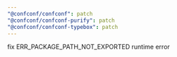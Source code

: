 ```yaml
---
"@confconf/confconf": patch
"@confconf/confconf-purify": patch
"@confconf/confconf-typebox": patch
---
```


fix ERR_PACKAGE_PATH_NOT_EXPORTED runtime error
